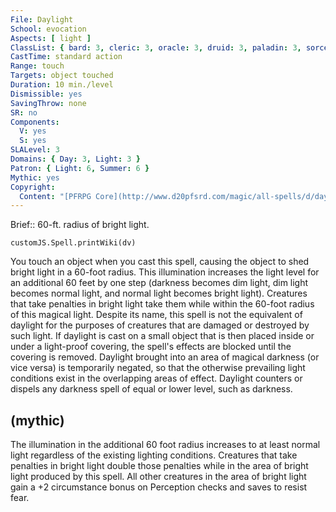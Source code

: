 ```yaml
---
File: Daylight
School: evocation
Aspects: [ light ]
ClassList: { bard: 3, cleric: 3, oracle: 3, druid: 3, paladin: 3, sorcerer: 3, wizard: 3, inquisitor: 3, magus: 3, shaman: 3, occultist: 3 }
CastTime: standard action
Range: touch
Targets: object touched
Duration: 10 min./level
Dismissible: yes
SavingThrow: none
SR: no
Components:
  V: yes
  S: yes
SLALevel: 3
Domains: { Day: 3, Light: 3 }
Patron: { Light: 6, Summer: 6 }
Mythic: yes
Copyright:
  Content: "[PFRPG Core](http://www.d20pfsrd.com/magic/all-spells/d/daylight)"
---
```

Brief:: 60-ft. radius of bright light.

```dataviewjs
customJS.Spell.printWiki(dv)
```

You touch an object when you cast this spell, causing the object to shed bright light in a 60-foot radius. This illumination increases the light level for an additional 60 feet by one step (darkness becomes dim light, dim light becomes normal light, and normal light becomes bright light). Creatures that take penalties in bright light take them while within the 60-foot radius of this magical light. Despite its name, this spell is not the equivalent of daylight for the purposes of creatures that are damaged or destroyed by such light.  If daylight is cast on a small object that is then placed inside or under a light-proof covering, the spell's effects are blocked until the covering is removed.  Daylight brought into an area of magical darkness (or vice versa) is temporarily negated, so that the otherwise prevailing light conditions exist in the overlapping areas of effect.  Daylight counters or dispels any darkness spell of equal or lower level, such as darkness.


## (mythic)

The illumination in the additional 60 foot radius increases to at least normal light regardless of the existing lighting conditions. Creatures that take penalties in bright light double those penalties while in the area of bright light produced by this spell. All other creatures in the area of bright light gain a +2 circumstance bonus on Perception checks and saves to resist fear.
